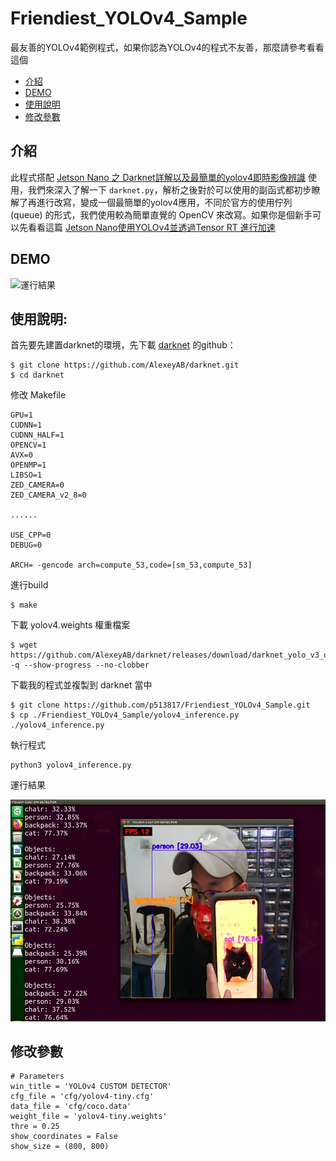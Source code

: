 # Friendiest_YOLOv4_Sample
最友善的YOLOv4範例程式，如果你認為YOLOv4的程式不友善，那麼請參考看看這個

* [介紹](#intro)
* [DEMO](#demo)
* [使用說明](#how)
* [修改參數](#custom)

## <a id='intro'>介紹</a>
此程式搭配 <a href='https://chiachun0818.medium.com/jetson-nano-%E4%B9%8B-darknet%E8%A9%B3%E8%A7%A3%E4%BB%A5%E5%8F%8A%E6%9C%80%E7%B0%A1%E5%96%AE%E7%9A%84yolov4%E5%8D%B3%E6%99%82%E5%BD%B1%E5%83%8F%E8%BE%A8%E8%AD%98-248e369b93c3'>Jetson Nano 之 Darknet詳解以及最簡單的yolov4即時影像辨識</a> 使用，我們來深入了解一下 `darknet.py`，解析之後對於可以使用的副函式都初步瞭解了再進行改寫，變成一個最簡單的yolov4應用，不同於官方的使用佇列 (queue) 的形式，我們使用較為簡單直覺的 OpenCV 來改寫。如果你是個新手可以先看看這篇 [Jetson Nano使用YOLOv4並透過Tensor RT 進行加速](https://chiachun0818.medium.com/jetson-nano%E4%BD%BF%E7%94%A8yolov4%E4%B8%A6%E9%80%8F%E9%81%8Etensor-rt-%E9%80%B2%E8%A1%8C%E5%8A%A0%E9%80%9F-174f5ad46bb0)

## <a id='demo'>DEMO</a>
![運行結果](/figures/DEMO.gif)

## <a id='how'>使用說明:</a>
首先要先建置darknet的環境，先下載 [darknet](https://github.com/AlexeyAB) 的github：
```
$ git clone https://github.com/AlexeyAB/darknet.git
$ cd darknet
```
修改 Makefile
```
GPU=1
CUDNN=1
CUDNN_HALF=1
OPENCV=1
AVX=0
OPENMP=1
LIBSO=1
ZED_CAMERA=0
ZED_CAMERA_v2_8=0

......

USE_CPP=0
DEBUG=0

ARCH= -gencode arch=compute_53,code=[sm_53,compute_53]
```

進行build

```
$ make
```

下載 yolov4.weights 權重檔案
```
$ wget https://github.com/AlexeyAB/darknet/releases/download/darknet_yolo_v3_optimal/yolov4.weights -q --show-progress --no-clobber
```

下載我的程式並複製到 darknet 當中
```
$ git clone https://github.com/p513817/Friendiest_YOLOv4_Sample.git
$ cp ./Friendiest_YOLOv4_Sample/yolov4_inference.py ./yolov4_inference.py
```

執行程式
```
python3 yolov4_inference.py
```

運行結果

![運行結果](/figures/01.png)

## <a id='custom'>修改參數</a>

```
# Parameters
win_title = 'YOLOv4 CUSTOM DETECTOR'
cfg_file = 'cfg/yolov4-tiny.cfg'
data_file = 'cfg/coco.data'
weight_file = 'yolov4-tiny.weights'
thre = 0.25
show_coordinates = False
show_size = (800, 800)
```

